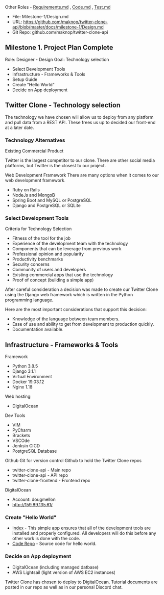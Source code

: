  Other Roles - [Requirements.md](https://github.com/maknop/twitter-clone-api/blob/master/docs/milestone-1/Requirements.md) , [Code.md](https://github.com/maknop/twitter-clone-api/blob/master/docs/milestone-1/Code.md) , [Test.md](https://github.com/maknop/twitter-clone-api/blob/master/docs/milestone-1/Test.md)
* File: Milestone-1/Design.md
* URL: https://github.com/maknop/twitter-clone-api/blob/master/docs/milestone-1/Design.md
* Git Repo: github.com/maknop/twitter-clone-api

## Milestone 1. Project Plan Complete
Role: Designer - Design
Goal: Technology selection
* Select Development Tools
* Infrastructure - Frameworks & Tools
* Setup Guide
* Create "Hello World"
* Decide on App deployment

## Twitter Clone - Technology selection
The technology we have chosen will allow us to deploy from any platform and pull data from a REST API. These frees us up to decided our front-end at a later date.

### Technology Alternatives
Existing Commercial Product

Twitter is the largest competitor to our clone. There are other social media platforms, but Twitter is the closest to our project.

Web Development Framework
There are many options when it comes to our web development framework.
* Ruby on Rails
* NodeJs and MongoB
* Spring Boot and MySQL or PostgreSQL
* Django and PostgreSQL or SQLite

### Select Development Tools
Criteria for Technology Selection
* Fitness of the tool for the job
* Experience of the development team with the technology
* Components that can be leverage from previous work
* Professional opinion and popularity
* Productivity benchmarks
* Security concerns
* Community of users and developers
* Existing commercial apps that use the technology
* Proof of concept (building a simple app)

After careful consideration a decision was made to create our Twitter Clone using the Django web framework which is written in the Python programming language.

Here are the most important considerations that support this decision:
* Knowledge of the language between team members.
* Ease of use and ability to get from development to production quickly.
* Documentation available.


## Infrastructure - Frameworks & Tools
Framework
* Python 3.8.5
* Django 3.1.1
* Virtual Environment
* Docker 19.03.12
* Nginx 1.18

Web hosting
* DigitalOcean

Dev Tools
* VIM
* PyCharm
* Brackets
* VSCOde
* Jenksin CICD
* PostgreSQL Database

Github
Git for version control
Github to hold the Twitter Clone repos
* twitter-clone-api - Main repo
* twitter-clone-api - API repo
* twitter-clone-frontend - Frontend repo

DigitalOcean
* Account: dougmellon
* http://159.89.135.61/

### Create "Hello World"
* [Index](http://159.89.135.61/) - This simple app ensures that all of the development tools are installed and properly configured. All developers will do this before any other work is done with the code.
* [Code Repo](https://github.com/maknop/twitter-clone-api/tree/master/twittercloneapi) - Source code for hello world.

### Decide on App deployment
* DigitalOcean (including managed datbase)
* AWS Lightsail (light version of AWS EC2 instances)

Twitter Clone has chosen to deploy to DigitalOcean. Tutorial documents are posted in our repo as well as in our personal Discord chat.
